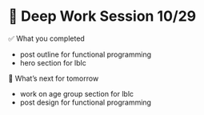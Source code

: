 # 📆 Deep Work Session 10/29

✅ What you completed
- post outline for functional programming
- hero section for lblc

🔁 What’s next for tomorrow
- work on age group section for lblc
- post design for functional programming

<!--
   git add .; git commit -m "daily stand-up"; git push;
   git add .; git commit -m "daily close"; git push;
-->